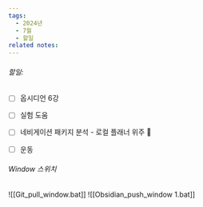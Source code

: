 ```yaml
---
tags:
  - 2024년
  - 7월
  - 할일
related notes:
---
```

###### 할일:
- [ ] 옵시디언 6강
- [ ] 실험 도움
- [ ] 네비게이션 패키지 분석 - 로컬 플래너 위주 🔺 
- [ ] 운동















######  Window 스위치
![[Git_pull_window.bat]]
![[Obsidian_push_window 1.bat]]

